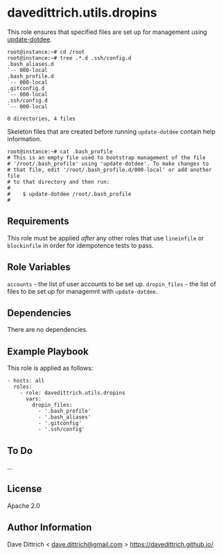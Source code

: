 davedittrich.utils.dropins
==========================

This role ensures that specified files are set up for management using
[update-dotdee](https://pypi.org/project/update-dotdee/).

```
root@instance:~# cd /root
root@instance:~# tree .*.d .ssh/config.d
.bash_aliases.d
`-- 000-local
.bash_profile.d
`-- 000-local
.gitconfig.d
`-- 000-local
.ssh/config.d
`-- 000-local

0 directories, 4 files
```

Skeleton files that are created before running `update-dotdee` contain
help information.

```
root@instance:~# cat .bash_profile
# This is an empty file used to bootstrap management of the file
# '/root/.bash_profile' using 'update-dotdee'. To make changes to
# that file, edit '/root/.bash_profile.d/000-local' or add another file
# to that directory and then run:
#
#    $ update-dotdee /root/.bash_profile
#
```

Requirements
------------

This role must be applied *after* any other roles that use `lineinfile` or
`blockinfile` in order for idempotence tests to pass.

Role Variables
--------------

`accounts` - the list of user accounts to be set up.
`dropin_files` - the list of files to be set up for managemnt with `update-dotdee`.

Dependencies
------------

There are no dependencies.

Example Playbook
----------------

This role is applied as follows:

```
- hosts: all
  roles:
    - role: davedittrich.utils.dropins
      vars:
        dropin_files:
          - '.bash_profile'
          - '.bash_aliases'
          - '.gitconfig'
          - '.ssh/config'
```

To Do
-----

...

License
-------

Apache 2.0

Author Information
------------------

Dave Dittrich < dave.dittrich@gmail.com >
https://davedittrich.github.io/
